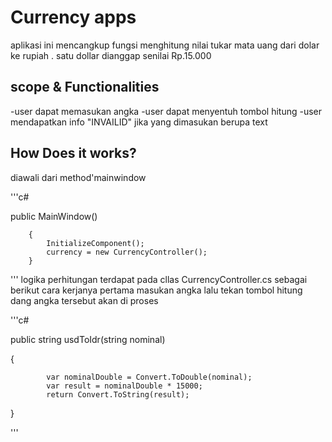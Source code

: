 ﻿# Currency apps
aplikasi ini mencangkup fungsi menghitung nilai tukar mata uang dari dolar ke rupiah . satu dollar dianggap senilai  Rp.15.000
## scope & Functionalities
-user dapat memasukan angka
-user dapat menyentuh tombol hitung 
-user mendapatkan info "INVAILID" jika yang dimasukan berupa text
## How Does it works?

diawali dari method'mainwindow

'''c#

 public MainWindow()

        {
            InitializeComponent();
            currency = new CurrencyController();
        }

'''
logika perhitungan terdapat pada cllas CurrencyController.cs sebagai berikut
cara kerjanya  pertama masukan angka lalu tekan tombol hitung dang angka tersebut akan di proses 

'''c#

 public string usdToIdr(string nominal)
      
   {
          
            var nominalDouble = Convert.ToDouble(nominal);
            var result = nominalDouble * 15000;
            return Convert.ToString(result);
   }

'''
